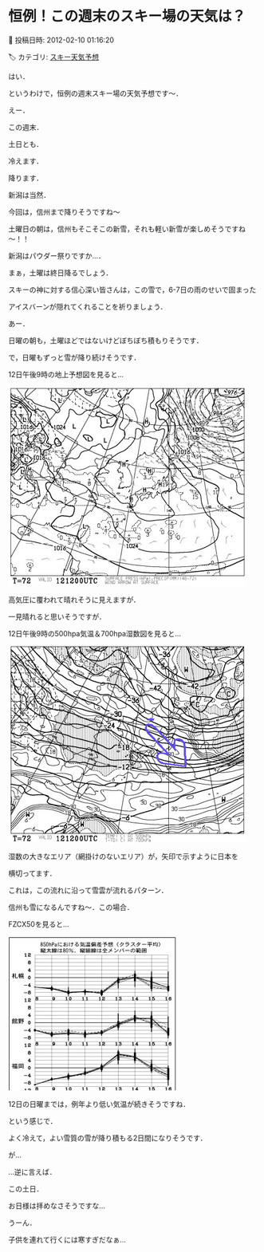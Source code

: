 # 恒例！この週末のスキー場の天気は？

📅 投稿日時: 2012-02-10 01:16:20

🏷️ カテゴリ: [スキー天気予想](c6554f5c3c106093b511a8daae23757e8.md)

はい．





というわけで，恒例の週末スキー場の天気予想です～．





えー．


この週末．


土日とも．





冷えます．


降ります．


新潟は当然．


今回は，信州まで降りそうですね～





土曜日の朝は，信州もそこそこの新雪，それも軽い新雪が楽しめそうですね～！！


新潟はパウダー祭りですか…．


まぁ，土曜は終日降るでしょう．


スキーの神に対する信心深い皆さんは，この雪で，6-7日の雨のせいで固まった


アイスバーンが隠れてくれることを祈りましょう．





あー．


日曜の朝も，土曜ほどではないけどぼちぼち積もりそうです．





で，日曜もずっと雪が降り続けそうです．


12日午後9時の地上予想図を見ると…




![f5bb43dce32112135a6be9f948f1de0e.jpg](images/f5bb43dce32112135a6be9f948f1de0e.jpg)




高気圧に覆われて晴れそうに見えますが．


一見晴れると思いそうですが．





12日午後9時の500hpa気温＆700hpa湿数図を見ると…




![298ef3d4a47516811bcf99a3ce06b192.jpg](images/298ef3d4a47516811bcf99a3ce06b192.jpg)




湿数の大きなエリア（網掛けのないエリア）が，矢印で示すように日本を


横切ってます．


これは，この流れに沿って雪雲が流れるパターン．


信州も雪になるんですね～．この場合．





FZCX50を見ると…




![f036eda1eaf047c9db204b4bbe1112d7.jpg](images/f036eda1eaf047c9db204b4bbe1112d7.jpg)




12日の日曜までは，例年より低い気温が続きそうですね．





という感じで．


よく冷えて，よい雪質の雪が降り積もる2日間になりそうです．


が…


…逆に言えば．


この土日．


お日様は拝めなさそうですな…


うーん．


子供を連れて行くには寒すぎだなぁ…

